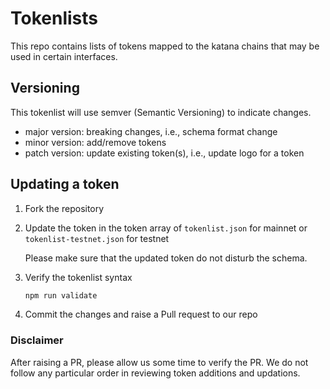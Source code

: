 # Tokenlists

This repo contains lists of tokens mapped to the katana chains that may be used in certain interfaces.

## Versioning

This tokenlist will use semver (Semantic Versioning) to indicate changes. 

- major version: breaking changes, i.e., schema format change
- minor version: add/remove tokens
- patch version: update existing token(s), i.e., update logo for a token


## Updating a token

1. Fork the repository

2. Update the token in the token array of `tokenlist.json` for mainnet or `tokenlist-testnet.json` for testnet

    Please make sure that the updated token do not disturb the schema.

3. Verify the tokenlist syntax

    ```bash
    npm run validate
    ```

4. Commit the changes and raise a Pull request to our repo

### Disclaimer

After raising a PR, please allow us some time to verify the PR.
We do not follow any particular order in reviewing token additions and updations.
